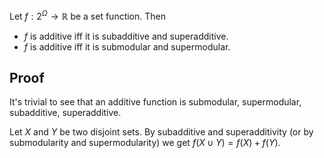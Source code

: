 Let $f: 2^{\Omega} \to \mathbb{R}$ be a set function. Then

* $f$ is additive iff it is subadditive and superadditive.
* $f$ is additive iff it is submodular and supermodular.

## Proof

It's trivial to see that an additive function is submodular, supermodular, subadditive, superadditive.

Let $X$ and $Y$ be two disjoint sets. By subadditive and superadditivity
(or by submodularity and supermodularity) we get $f(X \cup Y) = f(X) + f(Y)$.
